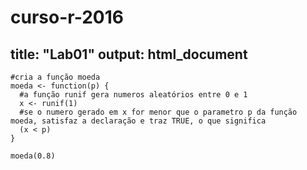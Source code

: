 # curso-r-2016

title: "Lab01"
output: html_document
---

```{r}
#cria a função moeda
moeda <- function(p) {
  #a função runif gera numeros aleatórios entre 0 e 1
  x <- runif(1)
  #se o numero gerado em x for menor que o parametro p da função moeda, satisfaz a declaração e traz TRUE, o que significa 
  (x < p)
}

moeda(0.8)
